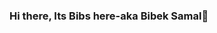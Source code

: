 ### Hi there, Its Bibs here-aka Bibek Samal👋

<!--
**Bibek-Samal/Bibek-Samal** is a ✨ _special_ ✨ repository because its `README.md` (this file) appears on your GitHub profile.

Here are some ideas to get you started:

- 🔭 Many body perturbation theory and Relativistic correction schemes
- 🌱 I’m currently learning ...Many body theories
- 👯 I’m looking to collaborate on ...
- 🤔 I’m looking for help with ...
- 💬 Ask me about ...
- 📫 How to reach me: ...
- 😄 Pronouns: ...
- ⚡ Fun fact: ...
-->
